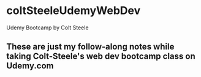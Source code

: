 # coltSteeleUdemyWebDev
Udemy Bootcamp by Colt Steele

## These are just my follow-along notes while taking Colt-Steele's web dev bootcamp class on Udemy.com
